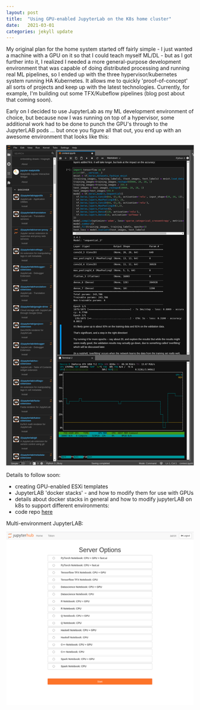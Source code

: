 ```yaml
---
layout: post
title:  "Using GPU-enabled JupyterLab on the K8s home cluster"
date:   2021-03-01 
categories: jekyll update
---
```

My original plan for the home system started off fairly simple - I just wanted a machine with a GPU on it so that I could 
teach myself ML/DL - but as I got further into it, I realized I needed a more general-purpose development environment that was 
capable of doing distributed processing and running real ML pipelines, so I ended up with the three hypervisor/kubernetes system running
HA Kubernetes. It allows me to quickly 'proof-of-concept' all sorts of projects and keep up with the latest technologies. Currently, for 
example, I'm building out some TFX/Kubeflow pipelines (blog post about that coming soon).

Early on I decided to use JupyterLab as my ML development environment of choice, but because now I was running on top of a hypervisor, some 
additional work had to be done to punch the GPU's through to the JupyterLAB pods ... but once you figure all that out, you end up with an awesome 
environment that looks like this: 


![JLab](/assets/images/jlab.png)

Details to follow soon:

- creating GPU-enabled ESXi templates
- JupyterLAB 'docker stacks' - and how to modify them for use with GPUs
- details about docker stacks in general and how to modify jupyterLAB on k8s to support different environments:
- code repo [here](https://github.com/miramar-labs/jupyterlab-gpu)

Multi-environment JupyterLAB:

![JLab](/assets/images/jlablogin.png)

